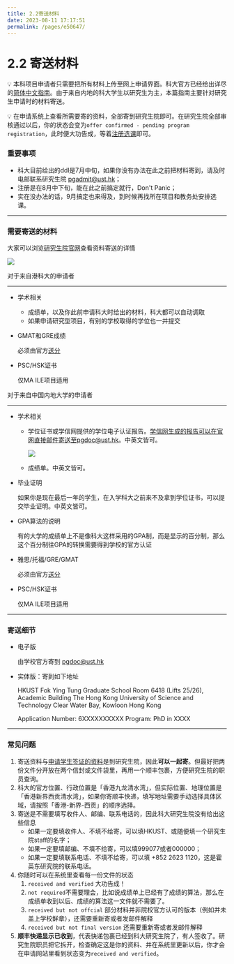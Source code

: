 ```yaml
---
title: 2.2寄送材料
date: 2023-08-11 17:17:51
permalink: /pages/e50647/
---
```

# 2.2 寄送材料

💡 本科项目申请者只需要把所有材料上传至网上申请界面。科大官方已经给出详尽的[简体中文指南](https://join.hkust.edu.hk/oas/jee_guide.pdf)。由于来自内地的科大学生以研究生为主，本篇指南主要针对研究生申请时的材料寄送。

💡 在申请系统上查看所需要寄的资料，全部寄到研究生院即可。在研究生院全部审核通过以后，你的状态会变为`offer confirmed - pending program registration`，此时便大功告成，等着[注册选课](/pages/9cf1d5/)即可。

### 重要事项

- 科大目前给出的ddl是7月中旬，如果你没有办法在此之前把材料寄到，请及时电邮联系研究生院 pgadmit@ust.hk；
- 注册是在8月中下旬，能在此之前搞定就行，Don't Panic；
- 实在没办法的话，9月搞定也来得及，到时候再找所在项目和教务处安排选课。

---

### 需要寄送的材料

大家可以浏览[研究生院官网](https://pg.ust.hk/prospective-students/after-getting-an-offer/submitting-official-documents)查看资料寄送的详情

![](https://cdn.staticaly.com/gh/jerry01777/picx-images-hosting@master/20230813/材料.10wzgz9je29s.webp)

对于来自港科大的申请者

---

- 学术相关
    - 成绩单，以及你此前申请科大时给出的材料，科大都可以自动调取
    - 如果申请研究型项目，有别的学校取得的学位也一并提交
- GMAT和GRE成绩
  
    必须由官方[送分](https://pg.ust.hk/prospective-students/faq#collapse539)
    
- PSC/HSK证书
  
    仅MA ILE项目适用
    

对于来自中国内地大学的申请者

---

- 学术相关
    - 学位证书或学信网提供的学位电子认证报告。学信网生成的报告可以在官网直接邮件寄送至pgdoc@ust.hk。中英文皆可。
      
        ![](https://cdn.staticaly.com/gh/jerry01777/picx-images-hosting@master/20230813/学信网.49ws6wh1o9a0.webp)
        
    - 成绩单。中英文皆可。
- 毕业证明
  
    如果你是现在最后一年的学生，在入学科大之前来不及拿到学位证书，可以提交毕业证明。中英文皆可。
    
- GPA算法的说明
  
    有的大学的成绩单上不是像科大这样采用的GPA制，而是显示的百分制，那么这个百分制往GPA的转换需要得到学校的官方认证
    
- 雅思/托福/GRE/GMAT
  
    必须由官方[送分](https://pg.ust.hk/prospective-students/faq#collapse539)
    
- PSC/HSK证书
  
    仅MA ILE项目适用
    

---

### 寄送细节

- 电子版
  
    由学校官方寄到 pgdoc@ust.hk
    
- 实体版：寄到如下地址
  
    HKUST Fok Ying Tung Graduate School
    Room 6418 (Lifts 25/26), Academic Building
    The Hong Kong University of Science and Technology
    Clear Water Bay, Kowloon
    Hong Kong
    
    Application Number: 6XXXXXXXXXX
    Program: PhD in XXXX
    

---

### 常见问题

1. 寄送资料与[申请学生签证的资料](https://www.notion.so/2-1-fa2b8e196b9c449f834498ffbd570b47?pvs=21)是到研究生院，因此**可以一起寄**。但最好把两份文件分开放在两个信封或文件袋里，再用一个顺丰包裹，方便研究生院的职员查询。
2. 科大的官方位置、行政位置是「香港九龙清水湾」，但实际位置、地理位置是「香港新界西贡清水湾」，如果你寄顺丰快递，填写地址需要手动选择具体区域，请按照「香港-新界-西贡」的顺序选择。
3. 寄送是不需要填写收件人、邮编、联系电话的，因此科大研究生院没有给出这些信息
    - 如果一定要填收件人、不填不给寄，可以填HKUST、或随便填一个研究生院staff的名字；
    - 如果一定要填邮编、不填不给寄，可以填999077或者000000；
    - 如果一定要填联系电话、不填不给寄，可以填 +852 2623 1120，这是霍英东研究院的联系电话。
4. 你随时可以在系统里查看每一份文件的状态
    1. `received and verified` 大功告成！
    2. `not required`不需要理会，比如说成绩单上已经有了成绩的算法，那么在成绩单收到以后、成绩的算法这一文件就不需要了。
    3. `received but not offcial` 部分材料并非院校官方认可的版本（例如并未盖上学校鲜章），还需要重新寄或者发邮件解释
    4. `received but not final version` 还需要重新寄或者发邮件解释
5. **顺丰快递显示已收到**，代表快递包裹已经到科大研究生院了，有人签收了。研究生院职员把它拆开，检查确定这是你的资料、并在系统里更新以后，你才会在申请网站里看到状态变为`received and verified`。